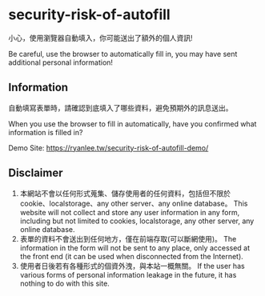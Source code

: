 # security-risk-of-autofill

小心，使用瀏覽器自動填入，你可能送出了額外的個人資訊!

Be careful, use the browser to automatically fill in, you may have sent additional personal information!

## Information

自動填寫表單時，請確認到底填入了哪些資料，避免預期外的訊息送出。

When you use the browser to fill in automatically, have you confirmed what information is filled in?

Demo Site: https://ryanlee.tw/security-risk-of-autofill-demo/

## Disclaimer

1. 本網站不會以任何形式蒐集、儲存使用者的任何資料，包括但不限於 cookie、localstorage、any other server、any online database。
   This website will not collect and store any user information in any form, including but not limited to cookies, localstorage, any other server, any online database.
   <br>
2. 表單的資料不會送出到任何地方，僅在前端存取(可以斷網使用)。
   The information in the form will not be sent to any place, only accessed at the front end (it can be used when disconnected from the Internet).
   <br>
3. 使用者日後若有各種形式的個資外洩，與本站一概無關。
   If the user has various forms of personal information leakage in the future, it has nothing to do with this site.
